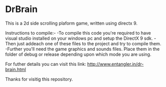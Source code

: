 # DrBrain
This is a 2d side scrolling plaform game, written using directx 9.


Instructions to compile:-
-To compile this code you're required to have visual studio installed on your windows pc and setup the DirectX 9 sdk. 
-Then just addeach one of these files to the project and try to compile them.
-Further you'll need the game graphics and sounds files. Place them in the folder of debug or release depending upon which
mode you are using.

For futher details you can visit this link: http://www.entangler.in/dr-brain.html

Thanks for visitig this repository.
